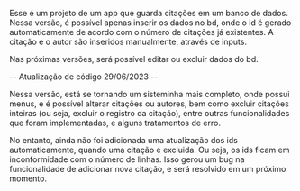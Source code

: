 Esse é um projeto de um app que guarda citações em um banco de dados.
Nessa versão, é possível apenas inserir os dados no bd, onde o id é gerado automaticamente de acordo com o número de citações já existentes.
A citação e o autor são inseridos manualmente, através de inputs.

Nas próximas versões, será possível editar ou excluir dados do bd.

-- Atualização de código 29/06/2023 -- 

Nessa versão, está se tornando um sisteminha mais completo, onde possui menus, e é possível alterar citações ou 
autores, bem como excluir citações inteiras (ou seja, excluir o registro da citação), entre outras funcionalidades 
que foram implementadas, e alguns tratamentos de erro.

No entanto, ainda não foi adicionada uma atualização dos ids automaticamente, quando uma citação é excluida. Ou seja,
os ids ficam em inconformidade com o número de linhas. Isso gerou um bug na funcionalidade de adicionar nova citação,
e será resolvido em um próximo momento.